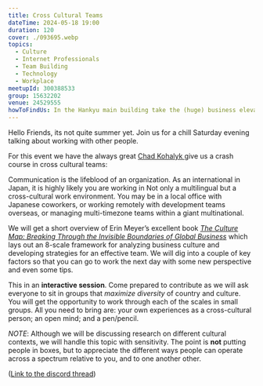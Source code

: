 ```yaml
---
title: Cross Cultural Teams
dateTime: 2024-05-18 19:00
duration: 120
cover: ./093695.webp
topics:
  - Culture
  - Internet Professionals
  - Team Building
  - Technology
  - Workplace
meetupId: 300388533
group: 15632202
venue: 24529555
howToFindUs: In the Hankyu main building take the (huge) business elevator to the 15th floor Skylobby. Then take the far-back elevator to the 35th floor to join us in the Cybozu Office.
---
```


Hello Friends, its not quite summer yet. Join us for a chill Saturday evening talking about working with other people.

For this event we have the always great [Chad Kohalyk ](https://chadkohalyk.com/) give us a crash course in cross cultural teams:

Communication is the lifeblood of an organization. As an international in Japan, it is highly likely you are working in Not only a multilingual but a cross-cultural work environment. You may be in a local office with Japanese coworkers, or working remotely with development teams overseas, or managing multi-timezone teams within a giant multinational.

We will get a short overview of Erin Meyer’s excellent book *[The Culture Map: Breaking Through the Invisible Boundaries of Global Business](https://erinmeyer.com/books/the-culture-map/)* which lays out an 8-scale framework for analyzing business culture and developing strategies for an effective team. We will dig into a couple of key factors so that you can go to work the next day with some new perspective and even some tips.

This in an **interactive session**. Come prepared to contribute as we will ask everyone to sit in groups that *maximize diversity* of country and culture. You will get the opportunity to work through each of the scales in small groups. All you need to bring are: your own experiences as a cross-cultural person; an open mind; and a pen/pencil.

*NOTE*: Although we will be discussing research on different cultural contexts, we will handle this topic with sensitivity. The point is **not** putting people in boxes, but to appreciate the different ways people can operate across a spectrum relative to you, and to one another other.

([Link to the discord thread](https://discord.com/channels/1034792577293094972/1208601800622608394))
